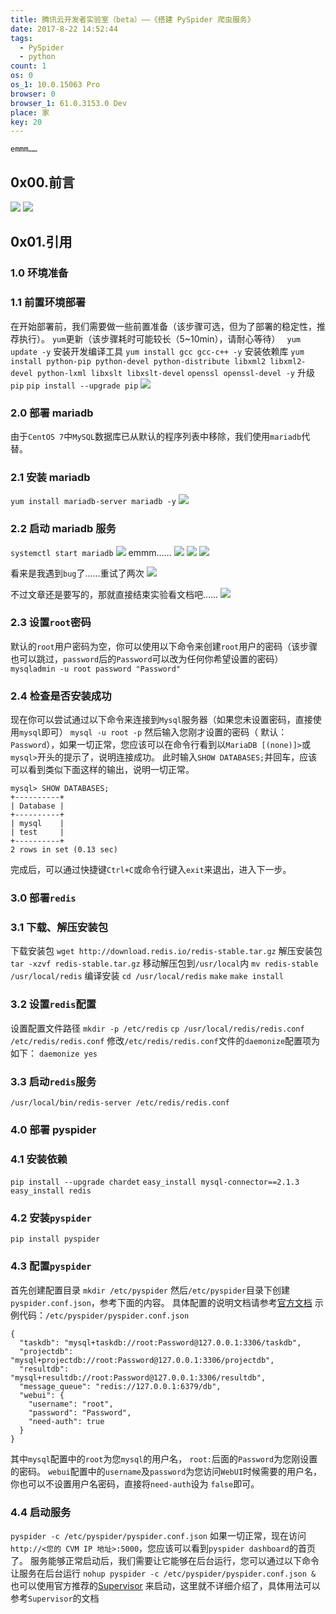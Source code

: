 ```yaml
---
title: 腾讯云开发者实验室（beta）——《搭建 PySpider 爬虫服务》
date: 2017-8-22 14:52:44
tags:
  - PySpider
  - python
count: 1
os: 0
os_1: 10.0.15063 Pro
browser: 0
browser_1: 61.0.3153.0 Dev
place: 家
key: 20
---
```

    emmm……
<!-- more -->
## 0x00.前言
![](https://i1.yuangezhizao.cn/Win-10/20170822145129.jpg!webp)
![](https://i1.yuangezhizao.cn/Win-10/20170822145419.jpg!webp)
## 0x01.引用
### 1.0 环境准备
### 1.1 前置环境部署
在开始部署前，我们需要做一些前置准备（该步骤可选，但为了部署的稳定性，推荐执行）。
`yum`更新（该步骤耗时可能较长（5~10min），请耐心等待）
` yum update -y`
安装开发编译工具
`yum install gcc gcc-c++ -y`
安装依赖库
`yum install python-pip python-devel python-distribute libxml2 libxml2-devel python-lxml libxslt libxslt-devel`
`openssl openssl-devel -y`
升级`pip`
`pip install --upgrade pip`
![](https://i1.yuangezhizao.cn/Win-10/20170822150424.jpg!webp)
### 2.0 部署 mariadb
由于`CentOS 7`中`MySQL`数据库已从默认的程序列表中移除，我们使用`mariadb`代替。
### 2.1 安装 mariadb
`yum install mariadb-server mariadb -y`
![](https://i1.yuangezhizao.cn/Win-10/20170822150532.jpg!webp)

### 2.2 启动 mariadb 服务
`systemctl start mariadb`
![](https://i1.yuangezhizao.cn/Win-10/20170822150615.jpg!webp)
emmm……
![](https://i1.yuangezhizao.cn/Win-10/20170822151002.jpg!webp)
![](https://i1.yuangezhizao.cn/Win-10/20170822150900.jpg!webp)
![](https://i1.yuangezhizao.cn/Win-10/20170822151025.jpg!webp)

看来是我遇到`bug`了……重试了两次
![](https://i1.yuangezhizao.cn/Win-10/20170822151503.jpg!webp)

不过文章还是要写的，那就直接结束实验看文档吧……
![](https://i1.yuangezhizao.cn/Win-10/20170822151653.jpg!webp)

### 2.3 设置`root`密码
默认的`root`用户密码为空，你可以使用以下命令来创建`root`用户的密码（该步骤也可以跳过，`password`后的`Password`可以改为任何你希望设置的密码）
`mysqladmin -u root password "Password"`

### 2.4 检查是否安装成功
现在你可以尝试通过以下命令来连接到`Mysql`服务器（如果您未设置密码，直接使用`mysql`即可）
`mysql -u root -p`
然后输入您刚才设置的密码（ 默认：`Password`），如果一切正常，您应该可以在命令行看到以`MariaDB [(none)]>`或`mysql>`开头的提示了，说明连接成功。
此时输入`SHOW DATABASES;`并回车，应该可以看到类似下面这样的输出，说明一切正常。
```
mysql> SHOW DATABASES;
+----------+
| Database |
+----------+
| mysql    |
| test     |
+----------+
2 rows in set (0.13 sec)
```
完成后，可以通过快捷键`Ctrl+C`或命令行键入`exit`来退出，进入下一步。

### 3.0 部署`redis`
### 3.1 下载、解压安装包
下载安装包
`wget http://download.redis.io/redis-stable.tar.gz`
解压安装包
`tar -xzvf redis-stable.tar.gz`
移动解压包到`/usr/local`内
`mv redis-stable /usr/local/redis`
编译安装
`cd /usr/local/redis`
`make`
`make install`
### 3.2 设置`redis`配置
设置配置文件路径
`mkdir -p /etc/redis`
`cp /usr/local/redis/redis.conf /etc/redis/redis.conf`
修改`/etc/redis/redis.conf`文件的`daemonize`配置项为如下：
`daemonize yes`
### 3.3 启动`redis`服务
`/usr/local/bin/redis-server /etc/redis/redis.conf`

### 4.0 部署 pyspider
### 4.1 安装依赖
`pip install --upgrade chardet`
`easy_install mysql-connector==2.1.3`
`easy_install redis`
### 4.2 安装`pyspider`
`pip install pyspider`
### 4.3 配置`pyspider`
首先创建配置目录
`mkdir /etc/pyspider`
然后`/etc/pyspider`目录下创建`pyspider.conf.json`，参考下面的内容。
具体配置的说明文档请参考[官方文档](http://docs.pyspider.org/en/latest/Deployment/#configjson)
示例代码：`/etc/pyspider/pyspider.conf.json`
```
{
  "taskdb": "mysql+taskdb://root:Password@127.0.0.1:3306/taskdb",
  "projectdb": "mysql+projectdb://root:Password@127.0.0.1:3306/projectdb",
  "resultdb": "mysql+resultdb://root:Password@127.0.0.1:3306/resultdb",
  "message_queue": "redis://127.0.0.1:6379/db",
  "webui": {
    "username": "root",
    "password": "Password",
    "need-auth": true
  }
}
```
其中`mysql`配置中的`root`为您`mysql`的用户名， `root:`后面的`Password`为您刚设置的密码。
`webui`配置中的`username`及`password`为您访问`WebUI`时候需要的用户名，你也可以不设置用户名密码，直接将`need-auth`设为 `false`即可。
### 4.4 启动服务
`pyspider -c /etc/pyspider/pyspider.conf.json`
如果一切正常，现在访问`http://<您的 CVM IP 地址>:5000`，您应该可以看到`pyspider dashboard`的首页了。
服务能够正常启动后，我们需要让它能够在后台运行，您可以通过以下命令让服务在后台运行
`nohup pyspider -c /etc/pyspider/pyspider.conf.json &`
也可以使用官方推荐的[Supervisor](http://supervisord.org/) 来启动，这里就不详细介绍了，具体用法可以参考`Supervisor`的文档
